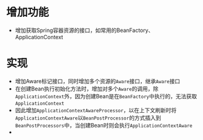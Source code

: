 # 增加功能
- 增加获取Spring容器资源的接口，如常用的BeanFactory、ApplicationContext

# 实现
- 增加Aware标记接口，同时增加多个资源的`Aware`接口，继承`Aware`接口
- 在创建Bean执行初始化方法时，增加对多个`Aware`的调用，除`ApplicationContext`外，因为创建Bean是在`BeanFactory`中执行的，无法获取`ApplicationContext`
- 因此增加`ApplicationContextAwareProcessor`，以在上下文刷新时将`ApplicationContextAware`以`BeanPostProcessor`的方式插入到`BeanPostProcessors`中，当创建Bean时则会执行`ApplicationContextAware`
- 